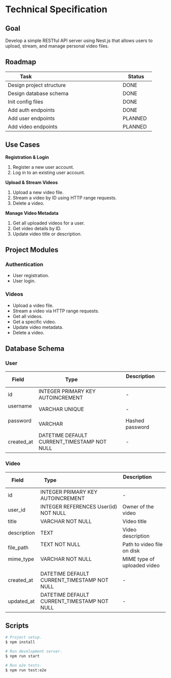 # Technical Specification

## Goal

Develop a simple RESTful API server using Nest.js that allows users to upload, stream, and manage personal video files.

## Roadmap

| Task                                                       | Status    |
| ---------------------------------------------------------- | --------- |
| Design project structure                                   | DONE      |
| Design database schema                                     | DONE      |
| Init config files                                          | DONE      |
| Add auth endpoints                                         | DONE      |
| Add user endpoints                                         | PLANNED   |
| Add video endpoints                                        | PLANNED   |

## Use Cases

**Registration & Login**

1. Register a new user account.
2. Log in to an existing user account.

**Upload & Stream Videos**

1. Upload a new video file.
2. Stream a video by ID using HTTP range requests.
3. Delete a video.

**Manage Video Metadata**

1. Get all uploaded videos for a user.
2. Get video details by ID.
3. Update video title or description.

## Project Modules

### Authentication

- User registration.
- User login.

### Videos

- Upload a video file.
- Stream a video via HTTP range requests.
- Get all videos.
- Get a specific video.
- Update video metadata.
- Delete a video.

## Database Schema

### User

| Field      | Type                                        | Description             |
| ---------- | ------------------------------------------- | ----------------------- |
| id         | INTEGER PRIMARY KEY AUTOINCREMENT           | -                       |
| username   | VARCHAR UNIQUE                              | -                       |
| password   | VARCHAR                                     | Hashed password         |
| created_at | DATETIME DEFAULT CURRENT_TIMESTAMP NOT NULL | -                       |

### Video

| Field        | Type                                           | Description                   |
| ------------ | ---------------------------------------------- | ----------------------------- |
| id           | INTEGER PRIMARY KEY AUTOINCREMENT              | -                             |
| user_id      | INTEGER REFERENCES User(id) NOT NULL           | Owner of the video            |
| title        | VARCHAR NOT NULL                               | Video title                   |
| description  | TEXT                                           | Video description             |
| file_path    | TEXT NOT NULL                                  | Path to video file on disk    |
| mime_type    | VARCHAR NOT NULL                               | MIME type of uploaded video   |
| created_at   | DATETIME DEFAULT CURRENT_TIMESTAMP NOT NULL    | -                             |
| updated_at   | DATETIME DEFAULT CURRENT_TIMESTAMP NOT NULL    | -                             |

## Scripts

```bash
# Project setup.
$ npm install

# Run development server.
$ npm run start

# Run e2e tests.
$ npm run test:e2e
```
